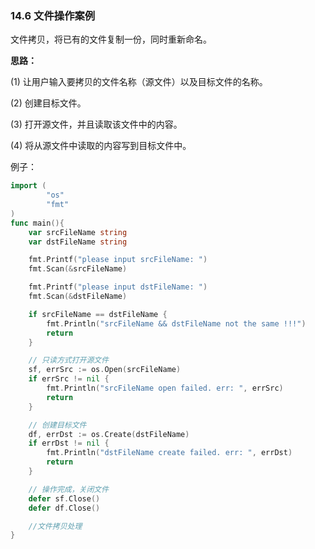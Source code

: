 ### 14.6 文件操作案例

文件拷贝，将已有的文件复制一份，同时重新命名。

**思路：**

\(1\) 让用户输入要拷贝的文件名称（源文件）以及目标文件的名称。

\(2\) 创建目标文件。

\(3\) 打开源文件，并且读取该文件中的内容。

\(4\) 将从源文件中读取的内容写到目标文件中。

例子：

```go
import (
        "os"
        "fmt"
)
func main(){
    var srcFileName string
    var dstFileName string

    fmt.Printf("please input srcFileName: ")
    fmt.Scan(&srcFileName)

    fmt.Printf("please input dstFileName: ")
    fmt.Scan(&dstFileName)

    if srcFileName == dstFileName {
        fmt.Println("srcFileName && dstFileName not the same !!!")
        return
    }

    // 只读方式打开源文件
    sf, errSrc := os.Open(srcFileName)
    if errSrc != nil {
        fmt.Println("srcFileName open failed. err: ", errSrc)
        return
    }

    // 创建目标文件
    df, errDst := os.Create(dstFileName)
    if errDst != nil {
        fmt.Println("dstFileName create failed. err: ", errDst)
        return
    }

    // 操作完成，关闭文件
    defer sf.Close()
    defer df.Close()

    //文件拷贝处理
}
```




